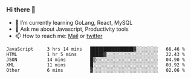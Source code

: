 ### Hi there 👋

- 🌱 I’m currently learning GoLang, React, MySQL
- 💬 Ask me about Javascript, Productivity tools 
- 📫 How to reach me: [Mail](mailto:kvaishak47@gmail.com) or [twitter](https://twitter.com/kvaish4k)

<!--START_SECTION:waka-->

```text
JavaScript     3 hrs 14 mins   ████████████████▓░░░░░░░░   66.46 %
HTML           1 hr 5 mins     █████▓░░░░░░░░░░░░░░░░░░░   22.43 %
JSON           14 mins         █▒░░░░░░░░░░░░░░░░░░░░░░░   04.90 %
XML            11 mins         █░░░░░░░░░░░░░░░░░░░░░░░░   03.92 %
Other          6 mins          ▓░░░░░░░░░░░░░░░░░░░░░░░░   02.06 %
```

<!--END_SECTION:waka-->
